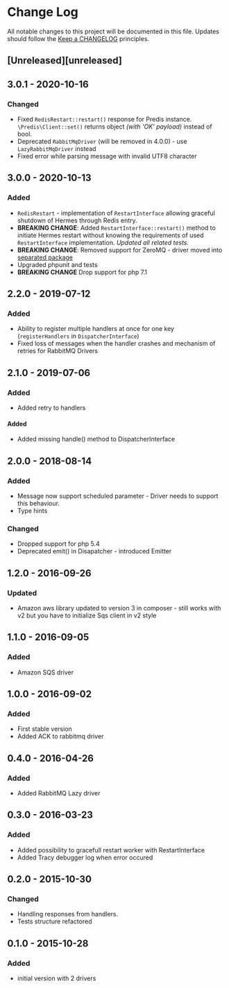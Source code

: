 # Change Log
All notable changes to this project will be documented in this file.
Updates should follow the [Keep a CHANGELOG](http://keepachangelog.com/) principles.

## [Unreleased][unreleased]

## 3.0.1 - 2020-10-16

### Changed

* Fixed `RedisRestart::restart()` response for Predis instance. `\Predis\Client::set()` returns object _(with 'OK' payload)_ instead of bool.
* Deprecated `RabbitMqDriver` (will be removed in 4.0.0) - use `LazyRabbitMqDriver` instead
* Fixed error while parsing message with invalid UTF8 character

## 3.0.0 - 2020-10-13

### Added

* `RedisRestart` - implementation of `RestartInterface` allowing graceful shutdown of Hermes through Redis entry.
* **BREAKING CHANGE**: Added `RestartInterface::restart()` method to initiate Hermes restart without knowing the requirements of used `RestartInterface` implementation. _Updated all related tests._
* **BREAKING CHANGE**: Removed support for ZeroMQ - driver moved into [separated package](https://github.com/tomaj/hermes-zmq-driver)
* Upgraded phpunit and tests
* **BREAKING CHANGE** Drop support for php 7.1

## 2.2.0 - 2019-07-12

### Added

* Ability to register multiple handlers at once for one key (`registerHandlers` in `DispatcherInterface`)
* Fixed loss of messages when the handler crashes and mechanism of retries for RabbitMQ Drivers 

## 2.1.0 - 2019-07-06

### Added

* Added retry to handlers

#### Added

* Added missing handle() method to DispatcherInterface

## 2.0.0 - 2018-08-14

### Added

* Message now support scheduled parameter - Driver needs to support this behaviour.
* Type hints

### Changed

* Dropped support for php 5.4
* Deprecated emit() in Disapatcher - introduced Emitter

## 1.2.0 - 2016-09-26

### Updated

* Amazon aws library updated to version 3 in composer - still works with v2 but you have to initialize Sqs client in v2 style

## 1.1.0 - 2016-09-05

### Added

* Amazon SQS driver

## 1.0.0 - 2016-09-02

### Added

* First stable version
* Added ACK to rabbitmq driver

## 0.4.0 - 2016-04-26

### Added

* Added RabbitMQ Lazy driver

## 0.3.0 - 2016-03-23

### Added

* Added possibility to gracefull restart worker with RestartInterface
* Added Tracy debugger log when error occured

## 0.2.0 - 2015-10-30

### Changed

* Handling responses from handlers.
* Tests structure refactored

## 0.1.0 - 2015-10-28

### Added

* initial version with 2 drivers
